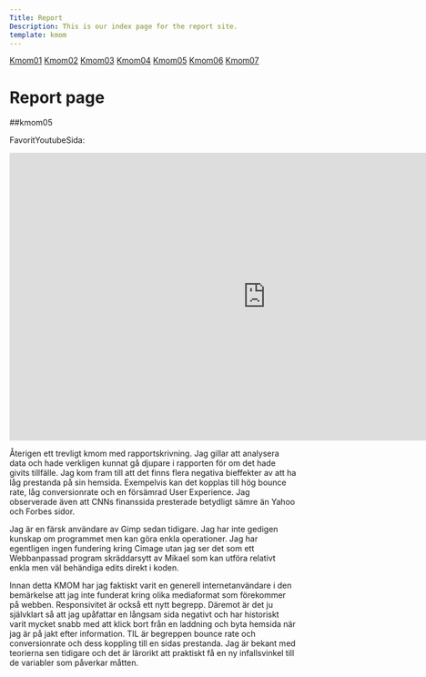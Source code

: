```yaml
---
Title: Report
Description: This is our index page for the report site.
template: kmom
---
```


<nav class="sidebarflex">
    <a href="kmom01" class="sidebar-list">Kmom01</a>
    <a href="kmom02" class="sidebar-list">Kmom02</a>
    <a href="kmom03" class="sidebar-list">Kmom03</a>
    <a href="kmom04" class="sidebar-list">Kmom04</a>
    <a href="kmom05" class="sidebar-list">Kmom05</a>
    <a href="kmom06" class="sidebar-list">Kmom06</a>
    <a href="kmom07" class="sidebar-list">Kmom07</a>
</nav>


Report page
==========================

##kmom05

FavoritYoutubeSida:<br>

<div class="embed">
    <iframe title="Favourite youtube video" width="900" height="506" src="https://www.youtube.com/embed/LO1mTELoj6o?list=WL" frameborder="0" allow="accelerometer; autoplay; clipboard-write; encrypted-media; gyroscope; picture-in-picture" allowfullscreen></iframe>
</div>


Återigen ett trevligt kmom med rapportskrivning. Jag gillar att analysera data och hade verkligen kunnat gå djupare i rapporten för om det hade givits tillfälle. Jag kom fram till att det finns flera negativa bieffekter av att ha låg prestanda på sin hemsida. Exempelvis kan det kopplas till hög bounce rate, låg conversionrate och en försämrad User Experience. Jag observerade även att CNNs finanssida presterade betydligt sämre än Yahoo och Forbes sidor.

Jag är en färsk användare av Gimp sedan tidigare. Jag har inte gedigen kunskap om programmet men kan göra enkla operationer. Jag har egentligen ingen fundering kring Cimage utan jag ser det som ett Webbanpassad program skräddarsytt av Mikael som kan utföra relativt enkla men väl behändiga edits direkt i koden.

Innan detta KMOM har jag faktiskt varit en generell internetanvändare i den bemärkelse att jag inte funderat kring olika mediaformat som förekommer på webben. Responsivitet är också ett nytt begrepp. Däremot är det ju självklart så att jag upåfattar en långsam sida negativt och har historiskt varit mycket snabb med att klick bort från en laddning och byta hemsida när jag är på jakt efter information. TIL är begreppen bounce rate och conversionrate och dess koppling till en sidas prestanda. Jag är bekant med teorierna sen tidigare och det är lärorikt att praktiskt få en ny infallsvinkel till de variabler som påverkar måtten.
